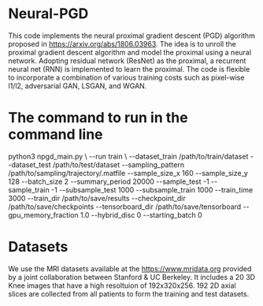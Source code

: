 # Neural-PGD
This code implements the neural proximal gradient descent (PGD) algorithm proposed in https://arxiv.org/abs/1806.03963. The idea is to unroll the proximal gradient descent algorithm and model the proximal using a neural network. Adopting residual network (ResNet) as the proximal, a recurrent neural net (RNN) is implemented to learn the proximal. The code is flexible to incorporate a combination of various training costs such as pixel-wise l1/l2, adversarial GAN, LSGAN, and WGAN. 

# The command to run in the command line

python3 npgd_main.py \\
--run train \\
--dataset_train /path/to/train/dataset
--dataset_test /path/to/test/dataset
--sampling_pattern /path/to/sampling/trajectory/.matfile
--sample_size_x 160
--sample_size_y 128
--batch_size 2
--summary_period 20000
--sample_test -1
--sample_train -1
--subsample_test 1000
--subsample_train 1000 
--train_time 3000
--train_dir /path/to/save/results 
--checkpoint_dir /path/to/save/checkpoints
--tensorboard_dir /path/to/save/tensorboard
--gpu_memory_fraction 1.0
--hybrid_disc 0
--starting_batch 0


# Datasets

We use the MRI datasets available at the https://www.mridata.org provided by a joint collaboration between Stanford & UC Berkeley. It includes a 20 3D Knee images that have a high resoltuion of 192x320x256. 192 2D axial slices are collected from all patients to form the training and test datasets. 
